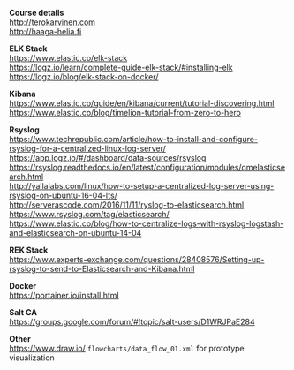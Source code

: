 **Course details**  
http://terokarvinen.com  
http://haaga-helia.fi  

**ELK Stack**  
https://www.elastic.co/elk-stack  
https://logz.io/learn/complete-guide-elk-stack/#installing-elk  
https://logz.io/blog/elk-stack-on-docker/  

**Kibana**  
https://www.elastic.co/guide/en/kibana/current/tutorial-discovering.html    
https://www.elastic.co/blog/timelion-tutorial-from-zero-to-hero  

**Rsyslog**  
https://www.techrepublic.com/article/how-to-install-and-configure-rsyslog-for-a-centralized-linux-log-server/  
https://app.logz.io/#/dashboard/data-sources/rsyslog  
https://rsyslog.readthedocs.io/en/latest/configuration/modules/omelasticsearch.html  
http://yallalabs.com/linux/how-to-setup-a-centralized-log-server-using-rsyslog-on-ubuntu-16-04-lts/  
http://serverascode.com/2016/11/11/ryslog-to-elasticsearch.html  
https://www.rsyslog.com/tag/elasticsearch/  
https://www.elastic.co/blog/how-to-centralize-logs-with-rsyslog-logstash-and-elasticsearch-on-ubuntu-14-04

**REK Stack**  
https://www.experts-exchange.com/questions/28408576/Setting-up-rsyslog-to-send-to-Elasticsearch-and-Kibana.html  

**Docker**  
https://portainer.io/install.html  

**Salt CA**  
https://groups.google.com/forum/#!topic/salt-users/D1WRJPaE284

**Other**  
https://www.draw.io/ `flowcharts/data_flow_01.xml` for prototype visualization
